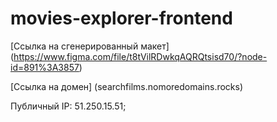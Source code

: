 # movies-explorer-frontend  

[Ссылка на сгенерированный макет] (https://www.figma.com/file/t8tVilRDwkqAQRQtsisd70/?node-id=891%3A3857)  

[Ссылка на домен] (searchfilms.nomoredomains.rocks)  

Публичный IP: 51.250.15.51;  
